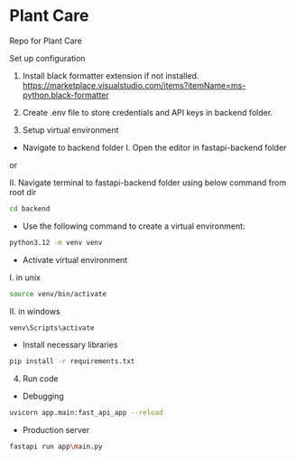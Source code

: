 # Plant Care

Repo for Plant Care

Set up configuration

1. Install black formatter extension if not installed.
   https://marketplace.visualstudio.com/items?itemName=ms-python.black-formatter

2. Create .env file to store credentials and API keys in backend folder.

3. Setup virtual environment

- Navigate to backend folder
  I. Open the editor in fastapi-backend folder

or

II. Navigate terminal to fastapi-backend folder using below command from root dir

```bash
cd backend
```

- Use the following command to create a virtual environment:

```bash
python3.12 -m venv venv
```

- Activate virtual environment

I. in unix

```bash
source venv/bin/activate
```

II. in windows

```cmd
venv\Scripts\activate
```

- Install necessary libraries

```bash
pip install -r requirements.txt
```

4. Run code

- Debugging

```bash
uvicorn app.main:fast_api_app --reload
```

- Production server

```bash
fastapi run app\main.py
```
